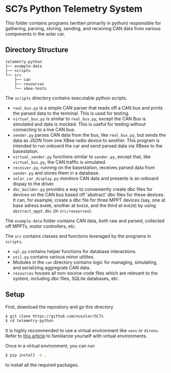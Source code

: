 # SC7s Python Telemetry System

This folder contains programs (written primarily in python) responsible
for gathering, parsing, storing, sending, and receiving CAN data
from various components in the solar car.

## Directory Structure

```
telemetry-python
├── example-data
├── scripts
└── src
    ├── can
    ├── resources
    └── xbee-tests
```

The `scripts` directory contains executable python scripts. 
* `real_bus.py` is a simple CAN parser that reads off a CAN
  bus and prints the parsed data to the terminal. This is
  used for testing.
* `virtual_bus.py` is similar to `real_bus.py`, except the CAN
  Bus is simulated and data is mocked. This is useful for testing
  without connecting to a live CAN bus.
* `sender.py` parses CAN data from the bus, like `real_bus.py`,
  but sends the data as JSON from one XBee radio device
  to another. This program is intended to run onboard the
  car and send parsed data via XBees to the basestation.
* `virtual_sender.py` functions similar to `sender.py`, except
  that, like `virtual_bus.py`, the CAN traffic is simulated.
* `receiver.py`, running on the basestation, receives
  parsed data from `sender.py` and stores them in a
  database.
* `solar_car_display.py` monitors CAN data and presents
  is an onboard dispay to the driver.
* `dbc_builder.py` provides a way to conveniently create dbc
  files for devices on the CAN bus based off 'abstract' dbc files
  for these devices. It can, for example, create a dbc file for three
  MPPT devices (say, one at base adress `0x600`, another at `0x610`,
  and the third at `0x620`) by using `abstract_mppt.dbc` (in `src/resources`).

The `example-data` folder contains CAN data, both raw
and parsed, collected off MPPTs, motor controllers, etc.

The `src` contains classes and functions leveraged by the
programs in `scripts`. 
* `sql.py` contains helper functions for database interactions.
* `util.py` contains various minor utilites.
* Modules in the `can` directory contains logic for managing, simulating, and
  serializing aggregrate CAN data.
* `resources` houses all non-source-code files which are relevant to the system,
  including dbc files, SQLite databases, etc.

## Setup

First, download the repository and go this directory

```bash
$ git clone https://github.com/nusolar/SC7s
$ cd telemetry-python
```

It is highly recommended to use a virtual environment like `venv`
or `direnv`. Refer to [this article](https://python.land/virtual-environments/virtualenv)
to familiarize yourself with virtual environments.

Once in a virtual environment, you can run

```bash
$ pip install -e .
```
to install all the required packages.
